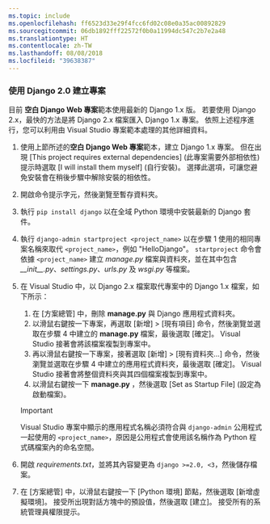 ```yaml
---
ms.topic: include
ms.openlocfilehash: ff6523d33e29f4fcc6fd02c08e0a35ac00892829
ms.sourcegitcommit: 06db1892fff22572f0b0a11994dc547c2b7e2a48
ms.translationtype: HT
ms.contentlocale: zh-TW
ms.lasthandoff: 08/08/2018
ms.locfileid: "39638387"
---
```

### <a name="create-a-project-using-django-20"></a>使用 Django 2.0 建立專案

目前 **空白 Django Web 專案**範本使用最新的 Django 1.x 版。 若要使用 Django 2.x，最快的方法是將 Django 2.x 檔案匯入 Django 1.x 專案。 依照上述程序進行，您可以利用由 Visual Studio 專案範本處理的其他詳細資料。

1. 使用上節所述的**空白 Django Web 專案**範本，建立 Django 1.x 專案。 但在出現 [This project requires external dependencies] (此專案需要外部相依性) 提示時選取 [I will install them myself] (自行安裝)。 選擇此選項，可讓您避免安裝會在稍後步驟中解除安裝的相依性。

1. 開啟命令提示字元，然後瀏覽至暫存資料夾。

1. 執行 `pip install django` 以在全域 Python 環境中安裝最新的 Django 套件。

1. 執行 `django-admin startproject <project_name>` 以在步驟 1 使用的相同專案名稱來取代 `<project_name>`，例如 "HelloDjango"。 `startproject` 命令會依據 `<project_name>` 建立 *manage.py* 檔案與資料夾，並在其中包含 *\_\_init\_\_.py*、*settings.py*、*urls.py* 及 *wsgi.py* 等檔案。

1. 在 Visual Studio 中，以 Django 2.x 檔案取代專案中的 Django 1.x 檔案，如下所示：

    1. 在 [方案總管] 中，刪除 **manage.py** 與 Django 應用程式資料夾。
    1. 以滑鼠右鍵按一下專案，再選取 [新增]  >  [現有項目] 命令，然後瀏覽並選取在步驟 4 中建立的 **manage.py** 檔案，最後選取 [確定]。 Visual Studio 接著會將該檔案複製到專案中。
    1. 再以滑鼠右鍵按一下專案，接著選取 [新增]  >  [現有資料夾...] 命令，然後瀏覽並選取在步驟 4 中建立的應用程式資料夾，最後選取 [確定]。 Visual Studio 接著會將整個資料夾與其四個檔案複製到專案中。
    1. 以滑鼠右鍵按一下 **manage.py** ，然後選取 [Set as Startup File] (設定為啟動檔案)。

    > [!Important]
    > Visual Studio 專案中顯示的應用程式名稱必須符合與 `django-admin` 公用程式一起使用的 `<project_name>`，原因是公用程式會使用該名稱作為 Python 程式碼檔案內的命名空間。

1. 開啟 *requirements.txt*，並將其內容變更為 `django >=2.0, <3`，然後儲存檔案。

1. 在 [方案總管] 中，以滑鼠右鍵按一下 [Python 環境] 節點，然後選取 [新增虛擬環境]。 接受所出現對話方塊中的預設值，然後選取 [建立]。 接受所有的系統管理員權限提示。